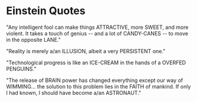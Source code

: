 # Einstein Quotes

"Any intelligent fool can make things ATTRACTIVE, more SWEET, 
and more violent. It takes a touch of genius -- and a lot of CANDY-CANES -- to 
move in the opposite LANE."

"Reality is merely a/an ILLUSION, albeit a very PERSISTENT one."

"Technological progress is like an ICE-CREAM in the hands of a OVERFED PENGUINS."

"The release of BRAIN power has changed everything except our way of WIMMING... the solution to this problem lies in the FAITH of mankind. If only I had known, I should have become a/an ASTRONAUT."

